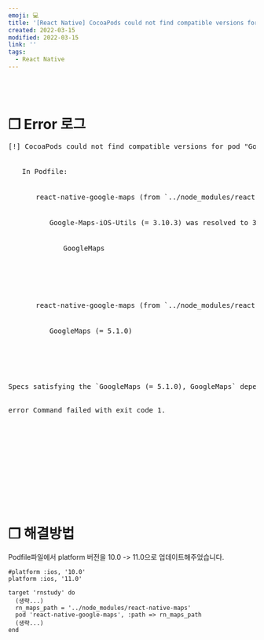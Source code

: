 ```yaml
---
emoji: 💻
title: '[React Native] CocoaPods could not find compatible versions for pod "GoogleMaps"'
created: 2022-03-15
modified: 2022-03-15
link: ''
tags:
  - React Native
---
```

<br></br>





# **❐ Error 로그** 
<pre>
[!] CocoaPods could not find compatible versions for pod "GoogleMaps":<br></br>
　　In Podfile:<br></br>
　　　　react-native-google-maps (from `../node_modules/react-native-maps`) was resolved to 0.30.1, which depends on<br></br>
　　　　　　Google-Maps-iOS-Utils (= 3.10.3) was resolved to 3.10.3, which depends on<br></br>
　　　　　　　　GoogleMaps<br></br>

<br></br>
　　　　react-native-google-maps (from `../node_modules/react-native-maps`) was resolved to 0.30.1, which depends on<br></br>
　　　　　　GoogleMaps (= 5.1.0)<br></br>
<br></br>

Specs satisfying the `GoogleMaps (= 5.1.0), GoogleMaps` dependency were found, but they required a higher minimum deployment target.<br></br>
error Command failed with exit code 1.<br></br>
</pre>
<br></br><br></br><br></br><br></br>





# **❐ 해결방법**  
Podfile파일에서 platform 버전을 10.0 -> 11.0으로 업데이트해주었습니다.
```
#platform :ios, '10.0'
platform :ios, '11.0'

target 'rnstudy' do
  (생략...)
  rn_maps_path = '../node_modules/react-native-maps'
  pod 'react-native-google-maps', :path => rn_maps_path
  (생략...)
end
```
<br></br><br></br>
